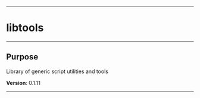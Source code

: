 * * *
# libtools
* * *
## Purpose

Library of generic script utilities and tools

**Version**: 0.1.11

* * *
